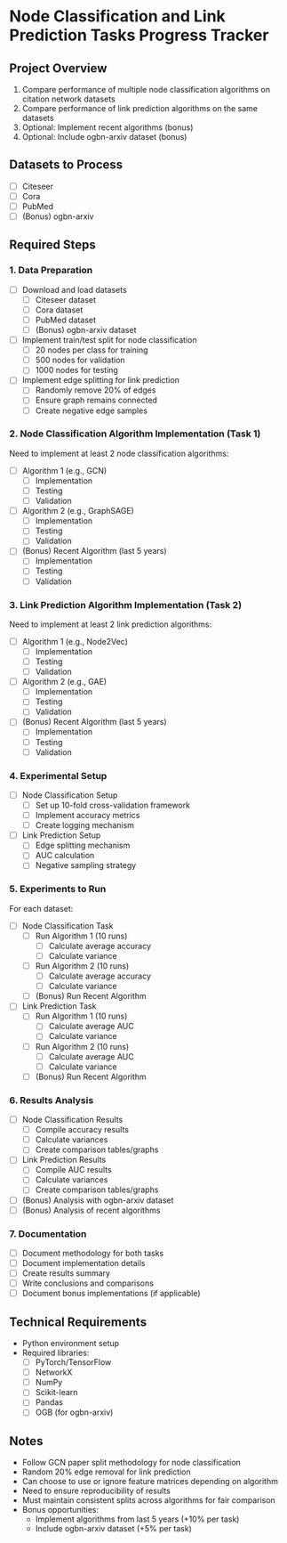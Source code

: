 # Node Classification and Link Prediction Tasks Progress Tracker

## Project Overview
1. Compare performance of multiple node classification algorithms on citation network datasets
2. Compare performance of link prediction algorithms on the same datasets
3. Optional: Implement recent algorithms (bonus)
4. Optional: Include ogbn-arxiv dataset (bonus)

## Datasets to Process
- [ ] Citeseer
- [ ] Cora
- [ ] PubMed
- [ ] (Bonus) ogbn-arxiv

## Required Steps

### 1. Data Preparation
- [ ] Download and load datasets
  - [ ] Citeseer dataset
  - [ ] Cora dataset
  - [ ] PubMed dataset
  - [ ] (Bonus) ogbn-arxiv dataset
- [ ] Implement train/test split for node classification
  - [ ] 20 nodes per class for training
  - [ ] 500 nodes for validation
  - [ ] 1000 nodes for testing
- [ ] Implement edge splitting for link prediction
  - [ ] Randomly remove 20% of edges
  - [ ] Ensure graph remains connected
  - [ ] Create negative edge samples

### 2. Node Classification Algorithm Implementation (Task 1)
Need to implement at least 2 node classification algorithms:
- [ ] Algorithm 1 (e.g., GCN)
  - [ ] Implementation
  - [ ] Testing
  - [ ] Validation
- [ ] Algorithm 2 (e.g., GraphSAGE)
  - [ ] Implementation
  - [ ] Testing
  - [ ] Validation
- [ ] (Bonus) Recent Algorithm (last 5 years)
  - [ ] Implementation
  - [ ] Testing
  - [ ] Validation

### 3. Link Prediction Algorithm Implementation (Task 2)
Need to implement at least 2 link prediction algorithms:
- [ ] Algorithm 1 (e.g., Node2Vec)
  - [ ] Implementation
  - [ ] Testing
  - [ ] Validation
- [ ] Algorithm 2 (e.g., GAE)
  - [ ] Implementation
  - [ ] Testing
  - [ ] Validation
- [ ] (Bonus) Recent Algorithm (last 5 years)
  - [ ] Implementation
  - [ ] Testing
  - [ ] Validation

### 4. Experimental Setup
- [ ] Node Classification Setup
  - [ ] Set up 10-fold cross-validation framework
  - [ ] Implement accuracy metrics
  - [ ] Create logging mechanism
- [ ] Link Prediction Setup
  - [ ] Edge splitting mechanism
  - [ ] AUC calculation
  - [ ] Negative sampling strategy

### 5. Experiments to Run
For each dataset:
- [ ] Node Classification Task
  - [ ] Run Algorithm 1 (10 runs)
    - [ ] Calculate average accuracy
    - [ ] Calculate variance
  - [ ] Run Algorithm 2 (10 runs)
    - [ ] Calculate average accuracy
    - [ ] Calculate variance
  - [ ] (Bonus) Run Recent Algorithm

- [ ] Link Prediction Task
  - [ ] Run Algorithm 1 (10 runs)
    - [ ] Calculate average AUC
    - [ ] Calculate variance
  - [ ] Run Algorithm 2 (10 runs)
    - [ ] Calculate average AUC
    - [ ] Calculate variance
  - [ ] (Bonus) Run Recent Algorithm

### 6. Results Analysis
- [ ] Node Classification Results
  - [ ] Compile accuracy results
  - [ ] Calculate variances
  - [ ] Create comparison tables/graphs
- [ ] Link Prediction Results
  - [ ] Compile AUC results
  - [ ] Calculate variances
  - [ ] Create comparison tables/graphs
- [ ] (Bonus) Analysis with ogbn-arxiv dataset
- [ ] (Bonus) Analysis of recent algorithms

### 7. Documentation
- [ ] Document methodology for both tasks
- [ ] Document implementation details
- [ ] Create results summary
- [ ] Write conclusions and comparisons
- [ ] Document bonus implementations (if applicable)

## Technical Requirements
- Python environment setup
- Required libraries:
  - [ ] PyTorch/TensorFlow
  - [ ] NetworkX
  - [ ] NumPy
  - [ ] Scikit-learn
  - [ ] Pandas
  - [ ] OGB (for ogbn-arxiv)

## Notes
- Follow GCN paper split methodology for node classification
- Random 20% edge removal for link prediction
- Can choose to use or ignore feature matrices depending on algorithm
- Need to ensure reproducibility of results
- Must maintain consistent splits across algorithms for fair comparison
- Bonus opportunities:
  - Implement algorithms from last 5 years (+10% per task)
  - Include ogbn-arxiv dataset (+5% per task) 